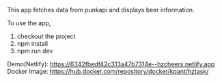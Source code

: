 This app fetches data from punkapi and displays beer information.

To use the app,

1. checkout the project
2. npm install
3. npm run dev

Demo(Netlify): https://6342fbedf42c313a47b7314e--hzcheers.netlify.app
Docker Image: https://hub.docker.com/repository/docker/kpant/hztask/
